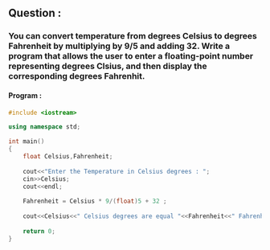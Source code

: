 ## Question :

### You can convert temperature from degrees Celsius to degrees Fahrenheit by multiplying by 9/5 and adding 32. Write a program that allows the user to enter a floating-point number representing degrees Clsius, and then display the corresponding degrees Fahrenhit.

#### Program :

```C++
#include <iostream>

using namespace std;

int main()
{
	float Celsius,Fahrenheit;
	
	cout<<"Enter the Temperature in Celsius degrees : ";
	cin>>Celsius;
	cout<<endl;
	
	Fahrenheit = Celsius * 9/(float)5 + 32 ;
	
	cout<<Celsius<<" Celsius degrees are equal "<<Fahrenheit<<" Fahrenheit degrees"<<endl;
	
	return 0;
}
```
